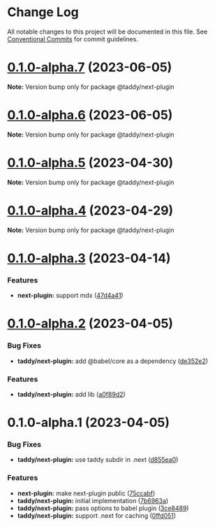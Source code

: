 # Change Log

All notable changes to this project will be documented in this file.
See [Conventional Commits](https://conventionalcommits.org) for commit guidelines.

# [0.1.0-alpha.7](https://github.com/lttb/taddy/compare/@taddy/next-plugin@0.1.0-alpha.6...@taddy/next-plugin@0.1.0-alpha.7) (2023-06-05)

**Note:** Version bump only for package @taddy/next-plugin

# [0.1.0-alpha.6](https://github.com/lttb/taddy/compare/@taddy/next-plugin@0.1.0-alpha.5...@taddy/next-plugin@0.1.0-alpha.6) (2023-06-05)

**Note:** Version bump only for package @taddy/next-plugin

# [0.1.0-alpha.5](https://github.com/lttb/taddy/compare/@taddy/next-plugin@0.1.0-alpha.4...@taddy/next-plugin@0.1.0-alpha.5) (2023-04-30)

**Note:** Version bump only for package @taddy/next-plugin

# [0.1.0-alpha.4](https://github.com/lttb/taddy/compare/@taddy/next-plugin@0.1.0-alpha.3...@taddy/next-plugin@0.1.0-alpha.4) (2023-04-29)

**Note:** Version bump only for package @taddy/next-plugin

# [0.1.0-alpha.3](https://github.com/lttb/taddy/compare/@taddy/next-plugin@0.1.0-alpha.2...@taddy/next-plugin@0.1.0-alpha.3) (2023-04-14)

### Features

- **next-plugin:** support mdx ([47d4a41](https://github.com/lttb/taddy/commit/47d4a41a502d491e11fa78d95fa902be09cab895))

# [0.1.0-alpha.2](https://github.com/lttb/taddy/compare/@taddy/next-plugin@0.1.0-alpha.1...@taddy/next-plugin@0.1.0-alpha.2) (2023-04-05)

### Bug Fixes

- **taddy/next-plugin:** add @babel/core as a dependency ([de352e2](https://github.com/lttb/taddy/commit/de352e29aa00c8af0a4460756a9d2ef3665c6031))

### Features

- **taddy/next-plugin:** add lib ([a0f89d2](https://github.com/lttb/taddy/commit/a0f89d29ebd1fde3c8120660f842f2323d008e1d))

# 0.1.0-alpha.1 (2023-04-05)

### Bug Fixes

- **taddy/next-plugin:** use taddy subdir in .next ([d855ea0](https://github.com/lttb/taddy/commit/d855ea094747ceac849dc7e7fd79345b84b7f2f5))

### Features

- **next-plugin:** make next-plugin public ([75ccabf](https://github.com/lttb/taddy/commit/75ccabf9aac3d11d2aafe378011003178f96c9dd))
- **taddy/next-plugin:** initial implementation ([7b6963a](https://github.com/lttb/taddy/commit/7b6963aec98c9d369b6d2cc64078b9102e14b797))
- **taddy/next-plugin:** pass options to babel plugin ([3ce8489](https://github.com/lttb/taddy/commit/3ce8489b971a801671f5a4abd4a5a251b328bac1))
- **taddy/next-plugin:** support .next for caching ([0ffd051](https://github.com/lttb/taddy/commit/0ffd051fb3e2491da0a5ea1b807ea5b67c091714))
